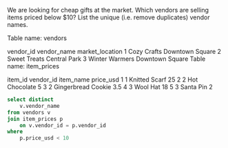 We are looking for cheap gifts at the market. Which vendors are selling items priced below $10? List the unique (i.e. remove duplicates) vendor names.

Table name: vendors

vendor_id	vendor_name	market_location
1	Cozy Crafts	Downtown Square
2	Sweet Treats	Central Park
3	Winter Warmers	Downtown Square
Table name: item_prices

item_id	vendor_id	item_name	price_usd
1	1	Knitted Scarf	25
2	2	Hot Chocolate	5
3	2	Gingerbread Cookie	3.5
4	3	Wool Hat	18
5	3	Santa Pin	2



```sql
select distinct
    v.vendor_name
from vendors v
join item_prices p
    on v.vendor_id = p.vendor_id
where
    p.price_usd < 10
```
